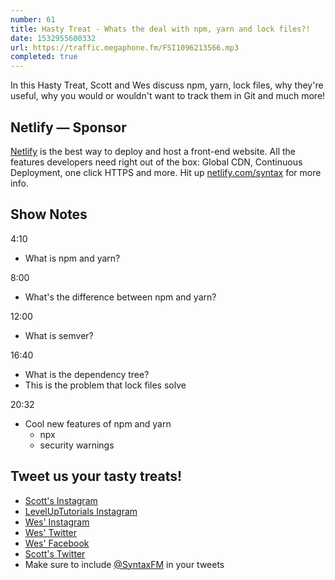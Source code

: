 ```yaml
---
number: 61
title: Hasty Treat - Whats the deal with npm, yarn and lock files?!
date: 1532955600332
url: https://traffic.megaphone.fm/FSI1096213566.mp3
completed: true
---
```


In this Hasty Treat, Scott and Wes discuss npm, yarn, lock files, why they're useful, why you would or wouldn't want to track them in Git and much more!

## Netlify — Sponsor

[Netlify](https://netlify.com/syntax) is the best way to deploy and host a front-end website. All the features developers need right out of the box: Global CDN, Continuous Deployment, one click HTTPS and more. Hit up [netlify.com/syntax](https://netlify.com/syntax) for more info.

## Show Notes

4:10

* What is npm and yarn?

8:00

* What's the difference between npm and yarn?

12:00

* What is semver?

16:40

* What is the dependency tree?
* This is the problem that lock files solve

20:32

* Cool new features of npm and yarn
  * npx
  * security warnings

## Tweet us your tasty treats!

* [Scott's Instagram](https://www.instagram.com/stolinski/)
* [LevelUpTutorials Instagram](https://www.instagram.com/LevelUpTutorials/)
* [Wes' Instagram](https://www.instagram.com/wesbos/)
* [Wes' Twitter](https://twitter.com/wesbos)
* [Wes' Facebook](https://www.facebook.com/wesbos.developer)
* [Scott's Twitter](https://twitter.com/stolinski)
* Make sure to include [@SyntaxFM](https://twitter.com/SyntaxFM) in your tweets
